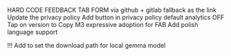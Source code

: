 HARD CODE FEEDBACK TAB FORM via github + gitlab fallback as the link
Update the privacy policy
Add button in privacy policy
default analytics OFF
Tap on version to Copy
M3 expressive adoption for FAB
Add polish language support

!!! Add to set the download path for local gemma model
